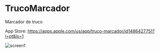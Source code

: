 # TrucoMarcador

Marcador de truco

App Store: https://apps.apple.com/us/app/truco-marcador/id1486427751?l=pt&ls=1

![screen1](https://github.com/JoaoFloresDev/TrucoMarcador/blob/master/screens.png)

